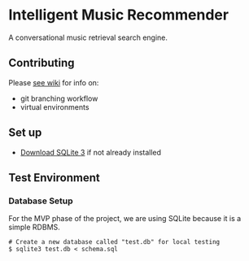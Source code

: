 # 
# Intelligent Music Recommender
A conversational music retrieval search engine.

## Contributing
Please [see wiki](https://github.com/MIR-Directed-Research/intelligent-music-recommender/wiki/Contributing) for info on:
* git branching workflow
* virtual environments

## Set up
* [Download SQLite 3](https://www.sqlite.org/download.html) if not already installed


## Test Environment
### Database Setup
For the MVP phase of the project, we are using SQLite because it is a simple RDBMS.
```
# Create a new database called "test.db" for local testing
$ sqlite3 test.db < schema.sql
```
